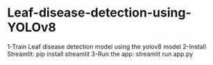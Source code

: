 # Leaf-disease-detection-using-YOLOv8

1-Train Leaf disease detection model using the yolov8 model
2-Install Streamlit:
   pip install streamlit
3-Run the app:
   streamlit run app.py

